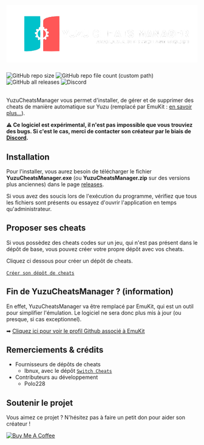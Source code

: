 <a href="https://www.yuzucheatsmanager.tk" target="_blank"><h1><img src="img/banner.png"></h1></a>
<div align="left">
<img alt="GitHub repo size" src="https://img.shields.io/github/repo-size/Luckyluka17/YuzuCheatsManager">
<img alt="GitHub repo file count (custom path)" src="https://img.shields.io/github/directory-file-count/Luckyluka17/YuzuCheatsManager/Languages?label=available %20languages">
<img alt="GitHub all releases" src="https://img.shields.io/github/downloads/Luckyluka17/YuzuCheatsManager/total">
<img alt="Discord" src="https://img.shields.io/discord/1017472968395329547?label=discord">
</div>
<br>

YuzuCheatsManager vous permet d'installer, de gérer et de supprimer des cheats de manière automatique sur Yuzu (remplacé par EmuKit : [en savoir plus...](https://github.com/EmuKit23/YuzuCheatsManager/tree/main#fin-de-yuzucheatsmanager--information)). 

**⚠️ Ce logiciel est expérimental, il n'est pas impossible que vous trouviez des bugs. Si c'est le cas, merci de contacter son créateur par le biais de [Discord](https://discord.gg/KvjkS3P3Gh).**

## Installation
Pour l'installer, vous aurez besoin de télécharger le fichier **YuzuCheatsManager.exe** (ou **YuzuCheatsManager.zip** sur des versions plus anciennes) dans le page [releases](https://github.com/Luckyluka17/YuzuCheatsManager/releases).

Si vous avez des soucis lors de l'exécution du programme, vérifiez que tous les fichiers sont présents ou essayez d'ouvrir l'application en temps qu'administrateur.

## Proposer ses cheats
Si vous possèdez des cheats codes sur un jeu, qui n'est pas présent dans le dépôt de base, vous pouvez créer votre propre dépôt avec vos cheats.

Cliquez ci dessous pour créer un dépôt de cheats.

[`Créer son dépôt de cheats`](https://github.com/Luckyluka17/YCM-Server-Template/fork)

## Fin de YuzuCheatsManager ? (information)
En effet, YuzuCheatsManager va être remplacé par EmuKit, qui est un outil pour simplifier l'émulation. Le logiciel ne sera donc plus mis à jour (ou presque, si cas exceptionnel).

➡ [Cliquez ici pour voir le profil Github associé à EmuKit](https://github.com/EmuKit23)





## Remerciements & crédits
- Fournisseurs de dépôts de cheats
    - Ibnux, avec le dépôt [`Switch Cheats`](https://github.com/ibnux/switch-cheat)
- Contributeurs au développement
    - Polo228

## Soutenir le projet
Vous aimez ce projet ? N'hésitez pas à faire un petit don pour aider son créateur !

<a href="https://www.buymeacoffee.com/luckyluka17" target="_blank"><img src="https://cdn.buymeacoffee.com/buttons/v2/default-yellow.png" alt="Buy Me A Coffee" style="height: 40px !important;width: 150px !important;" ></a>
